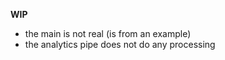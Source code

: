 **WIP**

- the main is not real (is from an example)
- the analytics pipe does not do any processing
